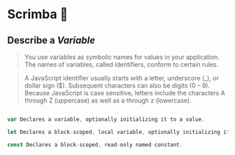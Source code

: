 # Scrimba 🐻

## Describe a _Variable_

> You use variables as symbolic names for values in your application. The names of variables, called identifiers, conform to certain rules.

> A JavaScript identifier usually starts with a letter, underscore (_), or dollar sign ($). Subsequent characters can also be digits (0 – 9). Because JavaScript is case sensitive, letters include the characters A through Z (uppercase) as well as a through z (lowercase).

```js

var Declares a variable, optionally initializing it to a value.

let Declares a block-scoped, local variable, optionally initializing it to a value.

const Declares a block-scoped, read-only named constant.

```